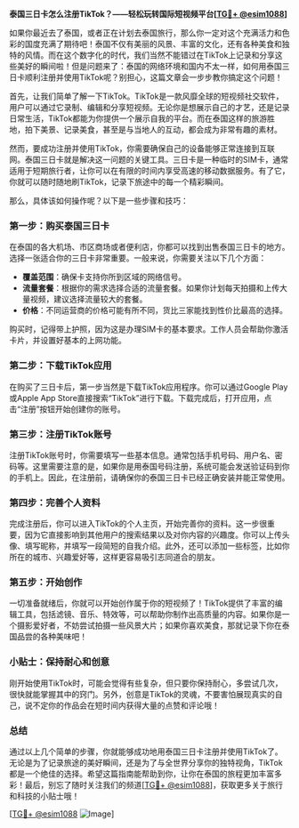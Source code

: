 **泰国三日卡怎么注册TikTok？——轻松玩转国际短视频平台[[TG💪+ @esim1088](https://t.me/s/esim1088)]**

如果你最近去了泰国，或者正在计划去泰国旅行，那么你一定对这个充满活力和色彩的国度充满了期待吧！泰国不仅有美丽的风景、丰富的文化，还有各种美食和独特的风情。而在这个数字化的时代，我们当然不能错过在TikTok上记录和分享这些美好的瞬间啦！但是问题来了：泰国的网络环境和国内不太一样，如何用泰国三日卡顺利注册并使用TikTok呢？别担心，这篇文章会一步步教你搞定这个问题！

首先，让我们简单了解一下TikTok。TikTok是一款风靡全球的短视频社交软件，用户可以通过它录制、编辑和分享短视频。无论你是想展示自己的才艺，还是记录日常生活，TikTok都能为你提供一个展示自我的平台。而在泰国这样的旅游胜地，拍下美景、记录美食，甚至是与当地人的互动，都会成为非常有趣的素材。

然而，要成功注册并使用TikTok，你需要确保自己的设备能够正常连接到互联网。泰国三日卡就是解决这一问题的关键工具。三日卡是一种临时的SIM卡，通常适用于短期旅行者，让你可以在有限的时间内享受高速的移动数据服务。有了它，你就可以随时随地刷TikTok，记录下旅途中的每一个精彩瞬间。

那么，具体该如何操作呢？以下是一些步骤和技巧：

### 第一步：购买泰国三日卡

在泰国的各大机场、市区商场或者便利店，你都可以找到出售泰国三日卡的地方。选择一张适合你的三日卡非常重要。一般来说，你需要关注以下几个方面：
- **覆盖范围**：确保卡支持你所到区域的网络信号。
- **流量套餐**：根据你的需求选择合适的流量套餐。如果你计划每天拍摄和上传大量视频，建议选择流量较大的套餐。
- **价格**：不同运营商的价格可能有所不同，货比三家能找到性价比最高的选择。

购买时，记得带上护照，因为这是办理SIM卡的基本要求。工作人员会帮助你激活卡片，并设置好基本的上网功能。

### 第二步：下载TikTok应用

在购买了三日卡后，第一步当然是下载TikTok应用程序。你可以通过Google Play或Apple App Store直接搜索“TikTok”进行下载。下载完成后，打开应用，点击“注册”按钮开始创建你的账号。

### 第三步：注册TikTok账号

注册TikTok账号时，你需要填写一些基本信息。通常包括手机号码、用户名、密码等。这里需要注意的是，如果你是用泰国号码注册，系统可能会发送验证码到你的手机上。因此，在注册前，请确保你的泰国三日卡已经正确安装并能正常使用。

### 第四步：完善个人资料

完成注册后，你可以进入TikTok的个人主页，开始完善你的资料。这一步很重要，因为它直接影响到其他用户的搜索结果以及对你内容的兴趣度。你可以上传头像、填写昵称，并填写一段简短的自我介绍。此外，还可以添加一些标签，比如你所在的城市、兴趣爱好等，这样更容易吸引志同道合的朋友。

### 第五步：开始创作

一切准备就绪后，你就可以开始创作属于你的短视频了！TikTok提供了丰富的编辑工具，包括滤镜、音乐、特效等，可以帮助你制作出高质量的内容。如果你是一个摄影爱好者，不妨尝试拍摄一些风景大片；如果你喜欢美食，那就记录下你在泰国品尝的各种美味吧！

### 小贴士：保持耐心和创意

刚开始使用TikTok时，可能会觉得有些复杂，但只要你保持耐心，多尝试几次，很快就能掌握其中的窍门。另外，创意是TikTok的灵魂，不要害怕展现真实的自己，说不定你的作品会在短时间内获得大量的点赞和评论哦！

### 总结

通过以上几个简单的步骤，你就能够成功地用泰国三日卡注册并使用TikTok了。无论是为了记录旅途的美好瞬间，还是为了与全世界分享你的独特视角，TikTok都是一个绝佳的选择。希望这篇指南能帮助到你，让你在泰国的旅程更加丰富多彩！最后，别忘了随时关注我们的频道[[TG💪+ @esim1088](https://t.me/s/esim1088)]，获取更多关于旅行和科技的小贴士哦！

[[TG💪+ @esim1088](https://t.me/s/esim1088) ![Image](https://i.postimg.cc/4NQfJmqS/Snipaste-2025-05-13-00-14-12.png)]